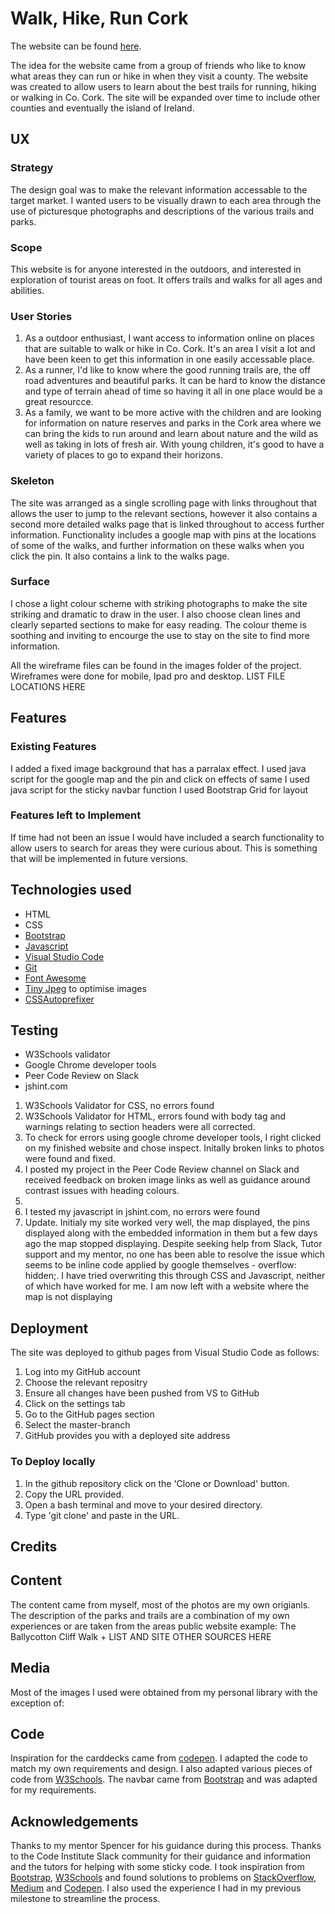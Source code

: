 
# Walk, Hike, Run Cork 


The website can be found [here](https://annemariesheehan.github.io/Walk-Hike-Run-Cork/index.html).


The idea for the website came from a group of friends who like to know what areas they can run or hike in when they visit a county. The website was created to allow users to learn about the best trails for running, hiking or walking in Co. Cork. The site will be expanded over time to include other counties and eventually the island of Ireland. 

## UX

### Strategy

The design goal was to make the relevant information accessable to the target market. I wanted users to be visually drawn to each area through the use of picturesque photographs and descriptions of the various trails and parks. 

### Scope
This website is for anyone interested in the outdoors, and interested in exploration of tourist areas on foot. It offers trails and walks for all ages and abilities. 

### User Stories
1. As a outdoor enthusiast, I want access to information online on places that are suitable to walk or hike in Co. Cork. It's an area I visit a lot and have been keen to get this information in one easily accessable place. 
2. As a runner, I'd like to know where the good running trails are, the off road adventures and beautiful parks. It can be hard to know the distance and type of terrain ahead of time so having it all in one place would be a great resourcce. 
3. As a family, we want to be more active with the children and are looking for information on nature reserves and parks in the Cork area where we can bring the kids to run around and learn about nature and the wild as well as taking in lots of fresh air. With young children, it's good to have a variety of places to go to expand their horizons. 

### Skeleton

The site was arranged as a single scrolling page with links throughout that allows the user to jump to the relevant sections, however it also contains a second more detailed walks page that is linked throughout to access further information. Functionality includes a google map with pins at the locations of some of the walks, and further information on these walks when you click the pin. It also contains a link to the walks page. 


### Surface
I chose a light colour scheme with striking photographs to make the site striking and dramatic to draw in the user. I also choose clean lines and clearly separted sections to make for easy reading. The colour theme is soothing and inviting to encourge the use to stay on the site to find more information. 

All the wireframe files can be found in the images folder of the project. Wireframes were done for mobile, Ipad pro and desktop. LIST FILE LOCATIONS HERE

## Features

### Existing Features
I added a fixed image background that has a parralax effect. 
I used java script for the google map and the pin and click on effects of same 
I used java script for the sticky navbar function
I used Bootstrap Grid for layout


### Features left to Implement
If time had not been an issue I would have included a search functionality to allow users to search for areas they were curious about. This is something that will be implemented in future versions. 

## Technologies used

- HTML
- CSS
- [Bootstrap](https://getbootstrap.com/)
- [Javascript](https://www.javascript.com/)
- [Visual Studio Code](https://code.visualstudio.com/)
- [Git](https://git-scm.com/)
- [Font Awesome](https://fontawesome.com/) 
- [Tiny Jpeg](www.tinyjpeg.com) to optimise images 
- [CSSAutoprefixer](https://autoprefixer.github.io/)


## Testing

- W3Schools validator
- Google Chrome developer tools
- Peer Code Review on Slack
- jshint.com 

1. W3Schools Validator for CSS, no errors found 
1. W3Schools Validator for HTML, errors found with body tag and warnings relating to section headers were all corrected. 
1. To check for errors using google chrome developer tools, I right clicked on my finished website and chose inspect. Initally broken links to photos were found and fixed.  
1. I posted my project in the Peer Code Review channel on Slack and received feedback on broken image links as well as guidance around contrast issues with heading colours. 
1. 
1. I tested my javascript in jshint.com, no errors were found 
1. Update. Initialy my site worked very well, the map displayed, the pins displayed along with the embedded information in them but a few days ago the map stopped displaying. Despite seeking help from Slack, Tutor support and my mentor, no one has been able to resolve the issue which seems to be inline code applied by google themselves - overflow: hidden;. I have tried overwriting this through CSS and Javascript, neither of which have worked for me. I am now left with a website where the map is not displaying

## Deployment 
 The site was deployed to github pages from Visual Studio Code as follows:
 1. Log into my GitHub account
 2. Choose the relevant repositry
 3. Ensure all changes have been pushed from VS to GitHub
 4. Click on the settings tab
 5. Go to the GitHub pages section
 6. Select the master-branch 
 7. GitHub provides you with a deployed site address

### To Deploy locally

1. In the github repository click on the 'Clone or Download' button. 
2. Copy the URL provided. 
3. Open a bash terminal and move to your desired directory. 
4. Type 'git clone' and paste in the URL.

## Credits

## Content 
The content came from myself, most of the photos are my own origianls. The description of the parks and trails are a combination of my own experiences or are taken from the areas public website example: The Ballycotton Cliff Walk + LIST AND SITE OTHER SOURCES HERE 



## Media
Most of the images I used were obtained from my personal library with the exception of: 

## Code
Inspiration for the carddecks came from [codepen](https://www.getbootstrap.com/). I adapted the code to match my own requirements and design. I also adapted various pieces of code from [W3Schools](https://www.w3schools.com/). The navbar came from [Bootstrap](https://getbootstap.com/) and was adapted for my requirements. 

## Acknowledgements 

Thanks to my mentor Spencer for his guidance during this process. Thanks to the Code Institute Slack community for their guidance and information and the tutors for helping with some sticky code. I took inspiration from [Bootstrap](https://getbootstap.com/), [W3Schools](https://www.w3schools.com/) and found solutions to problems on [StackOverflow](https://stackoverflow.com/), [Medium](https://www.medium.com/) and [Codepen](https://www.codepen.io/). I also used the experience I had in my previous milestone to streamline the process. 